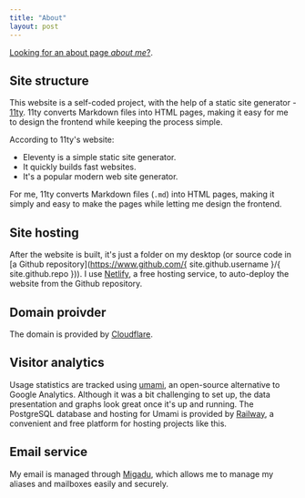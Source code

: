 ```yaml
---
title: "About"
layout: post
---
```


[Looking for an about page *about me*?](/me).

## Site structure
This website is a self-coded project, with the help of a static site generator - [11ty](https://www.11ty.dev/). 11ty converts Markdown files into HTML pages, making it easy for me to design the frontend while keeping the process simple.

According to 11ty's website:
- Eleventy is a simple static site generator.
- It quickly builds fast websites.
- It's a popular modern web site generator.

For me, 11ty converts Markdown files (`.md`) into HTML pages, making it simply and easy to make the pages while letting me design the frontend.

## Site hosting
After the website is built, it's just a folder on my desktop (or source code in [a Github repository](https://www.github.com/{ site.github.username }/{ site.github.repo })). I use [Netlify](https://www.netlify.com/), a free hosting service, to auto-deploy the website from the Github repository.

## Domain proivder
The domain is provided by [Cloudflare](https://www.cloudflare.com/).

## Visitor analytics
Usage statistics are tracked using [umami](https://umami.is/), an open-source alternative to Google Analytics. Although it was a bit challenging to set up, the data presentation and graphs look great once it's up and running. The PostgreSQL database and hosting for Umami is provided by [Railway](https://railway.app/), a convenient and free platform for hosting projects like this.

## Email service
My email is managed through [Migadu](https://www.migadu.com/), which allows me to manage my aliases and mailboxes easily and securely.